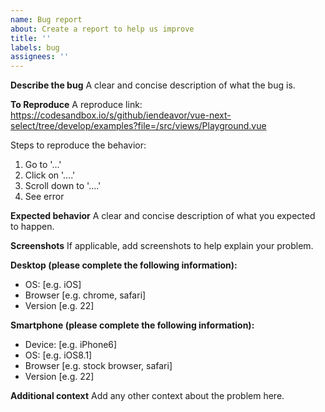 ```yaml
---
name: Bug report
about: Create a report to help us improve
title: ''
labels: bug
assignees: ''
---
```


**Describe the bug** A clear and concise description of what the bug is.

**To Reproduce** A reproduce link:
https://codesandbox.io/s/github/iendeavor/vue-next-select/tree/develop/examples?file=/src/views/Playground.vue

Steps to reproduce the behavior:

1. Go to '...'
2. Click on '....'
3. Scroll down to '....'
4. See error

**Expected behavior** A clear and concise description of what you expected to happen.

**Screenshots** If applicable, add screenshots to help explain your problem.

**Desktop (please complete the following information):**

- OS: [e.g. iOS]
- Browser [e.g. chrome, safari]
- Version [e.g. 22]

**Smartphone (please complete the following information):**

- Device: [e.g. iPhone6]
- OS: [e.g. iOS8.1]
- Browser [e.g. stock browser, safari]
- Version [e.g. 22]

**Additional context** Add any other context about the problem here.
